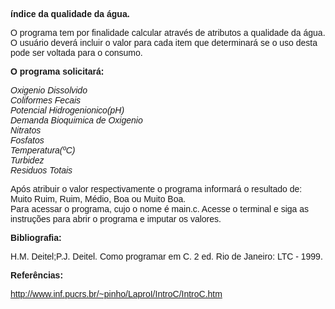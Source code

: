 <font face="Arial"><b>índice da qualidade da água.</b>

O programa tem por finalidade calcular através de atributos a qualidade da água.</br>
O usuário deverá incluir o valor para cada item que determinará se o uso desta pode ser voltada para o consumo.</br>

<b>O programa solicitará:</b>

<i><p>Oxigenio Dissolvido</br>
Coliformes Fecais</br>
Potencial Hidrogenionico(pH)</br>
Demanda Bioquimica de Oxigenio</br>
Nitratos</br>
Fosfatos</br>
Temperatura(ºC)</br>
Turbidez</br>
Residuos Totais</br></i>

Após atribuir o valor respectivamente o programa informará o resultado de: Muito Ruim, Ruim, Médio, Boa ou Muito Boa.</br>
Para acessar o programa, cujo o nome é main.c. Acesse o terminal e siga as instruções para abrir o programa e imputar os valores.</br>



<b>Bibliografia:</b>

H.M. Deitel;P.J. Deitel. Como programar em C. 2 ed. Rio de Janeiro: LTC -  1999.

<b>Referências:</b>

http://www.inf.pucrs.br/~pinho/LaproI/IntroC/IntroC.htm </font>



